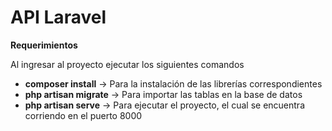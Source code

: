 # API Laravel

**Requerimientos**

Al ingresar al proyecto ejecutar los siguientes comandos

- **composer install** -> Para la instalación de las librerías correspondientes
- **php artisan migrate** -> Para importar las tablas en la base de datos
- **php artisan serve** -> Para ejecutar el proyecto, el cual se encuentra corriendo en el puerto 8000
